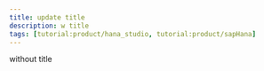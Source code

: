 ```yaml
---
title: update title
description: w title
tags: [tutorial:product/hana_studio, tutorial:product/sapHana]
---
```

without title

